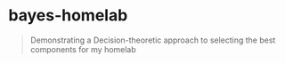 # bayes-homelab
> Demonstrating a Decision-theoretic approach to selecting the best components for my homelab
